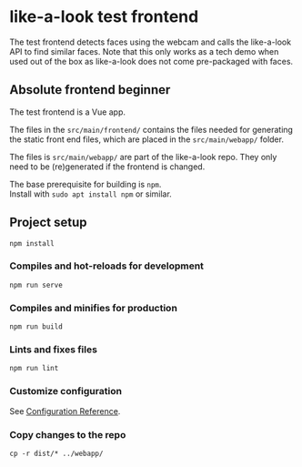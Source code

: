 # like-a-look test frontend

The test frontend detects faces using the webcam and calls the like-a-look
API to find similar faces. Note that this only works as a tech demo when used 
out of the box as like-a-look does not come pre-packaged with faces.

## Absolute frontend beginner

The test frontend is a Vue app.

The files in the `src/main/frontend/` contains the files needed for generating
the static front end files, which are placed in the `src/main/webapp/` folder.

The files is `src/main/webapp/` are part of the like-a-look repo. 
They only need to be (re)generated if the frontend is changed.

The base prerequisite for building is `npm`.<br>
Install with `sudo apt install npm` or similar.


## Project setup
```shell
npm install
```

### Compiles and hot-reloads for development
```shell
npm run serve
```

### Compiles and minifies for production
```shell
npm run build
```

### Lints and fixes files
```shell
npm run lint
```

### Customize configuration
See [Configuration Reference](https://cli.vuejs.org/config/).


### Copy changes to the repo

```shell
cp -r dist/* ../webapp/
```